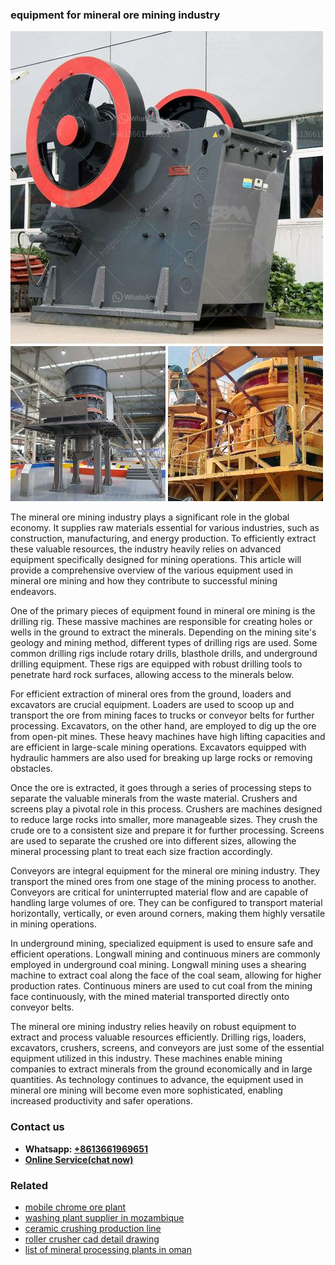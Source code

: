 <h3>equipment for mineral ore mining industry</h3><img src='1702953209.jpg' alt=''><p>The mineral ore mining industry plays a significant role in the global economy. It supplies raw materials essential for various industries, such as construction, manufacturing, and energy production. To efficiently extract these valuable resources, the industry heavily relies on advanced equipment specifically designed for mining operations. This article will provide a comprehensive overview of the various equipment used in mineral ore mining and how they contribute to successful mining endeavors.</p><p>One of the primary pieces of equipment found in mineral ore mining is the drilling rig. These massive machines are responsible for creating holes or wells in the ground to extract the minerals. Depending on the mining site's geology and mining method, different types of drilling rigs are used. Some common drilling rigs include rotary drills, blasthole drills, and underground drilling equipment. These rigs are equipped with robust drilling tools to penetrate hard rock surfaces, allowing access to the minerals below.</p><p>For efficient extraction of mineral ores from the ground, loaders and excavators are crucial equipment. Loaders are used to scoop up and transport the ore from mining faces to trucks or conveyor belts for further processing. Excavators, on the other hand, are employed to dig up the ore from open-pit mines. These heavy machines have high lifting capacities and are efficient in large-scale mining operations. Excavators equipped with hydraulic hammers are also used for breaking up large rocks or removing obstacles.</p><p>Once the ore is extracted, it goes through a series of processing steps to separate the valuable minerals from the waste material. Crushers and screens play a pivotal role in this process. Crushers are machines designed to reduce large rocks into smaller, more manageable sizes. They crush the crude ore to a consistent size and prepare it for further processing. Screens are used to separate the crushed ore into different sizes, allowing the mineral processing plant to treat each size fraction accordingly.</p><p>Conveyors are integral equipment for the mineral ore mining industry. They transport the mined ores from one stage of the mining process to another. Conveyors are critical for uninterrupted material flow and are capable of handling large volumes of ore. They can be configured to transport material horizontally, vertically, or even around corners, making them highly versatile in mining operations.</p><p>In underground mining, specialized equipment is used to ensure safe and efficient operations. Longwall mining and continuous miners are commonly employed in underground coal mining. Longwall mining uses a shearing machine to extract coal along the face of the coal seam, allowing for higher production rates. Continuous miners are used to cut coal from the mining face continuously, with the mined material transported directly onto conveyor belts.</p><p>The mineral ore mining industry relies heavily on robust equipment to extract and process valuable resources efficiently. Drilling rigs, loaders, excavators, crushers, screens, and conveyors are just some of the essential equipment utilized in this industry. These machines enable mining companies to extract minerals from the ground economically and in large quantities. As technology continues to advance, the equipment used in mineral ore mining will become even more sophisticated, enabling increased productivity and safer operations.</p><h3>Contact us</h3><ul><li><strong>Whatsapp:&nbsp;<a href="https://wa.me/8613661969651">+8613661969651</a></strong></li><li><a href="https://swt.shibang-china.com/?git&amp;zhl&amp;equipment for mineral ore mining industry"><strong>Online Service(chat now)</strong></a></li></ul><h3>Related</h3><ul><li><a href='mobile chrome ore plant.md'>mobile chrome ore plant</a></li><li><a href='washing plant supplier in mozambique.md'>washing plant supplier in mozambique</a></li><li><a href='ceramic crushing production line.md'>ceramic crushing production line</a></li><li><a href='roller crusher cad detail drawing.md'>roller crusher cad detail drawing</a></li><li><a href='list of mineral processing plants in oman.md'>list of mineral processing plants in oman</a></li></ul>